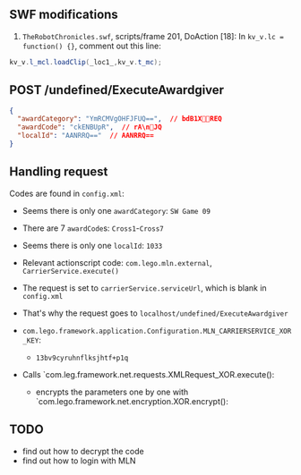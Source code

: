 ## SWF modifications
1. `TheRobotChronicles.swf`, scripts/frame 201, DoAction [18]:
   In `kv_v.lc = function() {}`, comment out this line:
```actionscript
kv_v.l_mcl.loadClip(_loc1_,kv_v.t_mc);
```

## POST /undefined/ExecuteAwardgiver

```json
{
  "awardCategory": "YmRCMVgOHFJFUQ==",  // bdB1XREQ
  "awardCode": "ckENBUpR",  // rA\nJQ
  "localId": "AANRRQ=="  // AANRRQ==
}
```

## Handling request

Codes are found in `config.xml`:
- Seems there is only one `awardCategory`: `SW Game 09`
- There are 7 `awardCode`s: `Cross1`-`Cross7`
- Seems there is only one `localId`: `1033`

- Relevant actionscript code: `com.lego.mln.external`, `CarrierService.execute()`
- The request is set to `carrierService.serviceUrl`, which is blank in `config.xml`
- That's why the request goes to `localhost/undefined/ExecuteAwardgiver`
- `com.lego.framework.application.Configuration.MLN_CARRIERSERVICE_XOR_KEY`:
  - `13bv9cyruhnflksjhtf+p1q`
- Calls `com.leg.framework.net.requests.XMLRequest_XOR.execute():
  - encrypts the parameters one by one with `com.lego.framework.net.encryption.XOR.encrypt():


## TODO
- find out how to decrypt the code
- find out how to login with MLN
